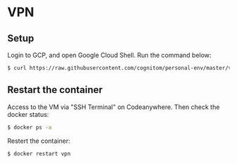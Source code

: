 # VPN

## Setup

Login to GCP, and open Google Cloud Shell. Run the command below: 

```bash
$ curl https://raw.githubusercontent.com/cognitom/personal-env/master/vpn/create.sh | bash -s IP_ADDRESS YOUR_VPN_IPSEC_PSK YOUR_VPN_USER YOUR_VPN_PASSWORD
```

## Restart the container

Access to the VM via "SSH Terminal" on Codeanywhere. Then check the docker status:

```bash
$ docker ps -a
```

Restert the container:

```bash
$ docker restart vpn
```
